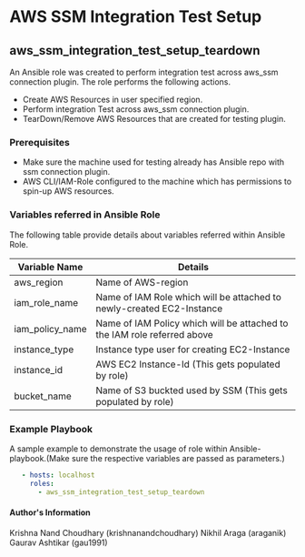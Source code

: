 # AWS SSM Integration Test Setup

## aws_ssm_integration_test_setup_teardown

An Ansible role was created to perform integration test across aws_ssm connection plugin. The role performs the following actions.

- Create AWS Resources in user specified region.
- Perform integration Test across aws_ssm connection plugin.
- TearDown/Remove AWS Resources that are created for testing plugin.

### Prerequisites

- Make sure the machine used for testing already has Ansible repo with ssm connection plugin.
- AWS CLI/IAM-Role configured to the machine which has permissions to spin-up AWS resources.

### Variables referred in Ansible Role

The following table provide details about variables referred within Ansible Role.

| Variable Name | Details |
| ------ | ------ |
| aws_region | Name of AWS-region |
| iam_role_name | Name of IAM Role which will be attached to newly-created EC2-Instance |
| iam_policy_name | Name of IAM Policy which will be attached to the IAM role referred above |
| instance_type | Instance type user for creating EC2-Instance |
| instance_id | AWS EC2 Instance-Id (This gets populated by role) |
| bucket_name | Name of S3 buckted used by SSM (This gets populated by role) |

### Example Playbook

A sample example to demonstrate the usage of role within Ansible-playbook.(Make sure the respective variables are passed as parameters.)

```yaml
   - hosts: localhost
     roles:
       - aws_ssm_integration_test_setup_teardown
```

#### Author's Information

Krishna Nand Choudhary (krishnanandchoudhary)
Nikhil Araga (araganik)
Gaurav Ashtikar (gau1991)
